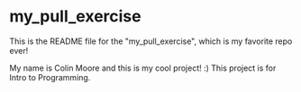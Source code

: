 # my_pull_exercise

This is the README file for the "my_pull_exercise", which is my favorite repo ever!

My name is Colin Moore and this is my cool project! :)
This project is for Intro to Programming.
